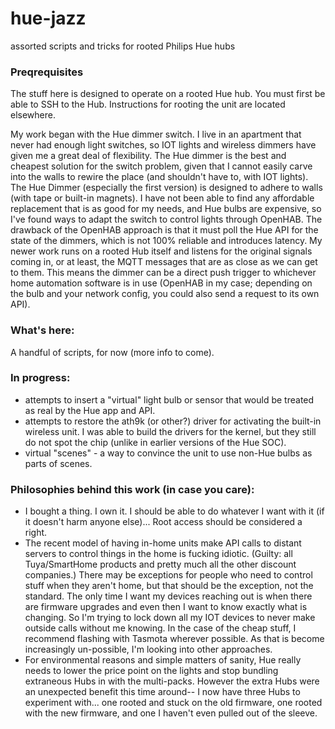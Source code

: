 # hue-jazz
assorted scripts and tricks for rooted Philips Hue hubs 

### Preqrequisites
The stuff here is designed to operate on a rooted Hue hub. You must first
be able to SSH to the Hub. Instructions for rooting the unit are located elsewhere. 

My work began with the Hue dimmer switch. I live in an apartment that never had enough light switches, so IOT lights and wireless dimmers have given me a great deal of flexibility. The Hue dimmer is the best and cheapest solution for the switch problem, given that I cannot easily carve into the walls to rewire the place (and shouldn't have to, with IOT lights). The Hue Dimmer (especially the first version) is designed to adhere to walls (with tape or built-in magnets). I have not been able to find any affordable replacement that is as good for my needs, and Hue bulbs are expensive, so I've found ways to adapt the switch to control lights through OpenHAB. The drawback of the OpenHAB approach is that it must poll the Hue API for the state of the dimmers, which is not 100% reliable and introduces latency.  My newer work runs on a rooted Hub itself and listens for the original signals coming in, or at least, the MQTT messages that are as close as we can get to them. This means the dimmer can be a direct push trigger to whichever home automation software is in use (OpenHAB in my case; depending on the bulb and your network config, you could also send a request to its own API).

### What's here:
A handful of scripts, for now (more info to come). 

### In progress:
* attempts to insert a "virtual" light bulb or sensor that would be treated as real by the Hue app and API.
* attempts to restore the ath9k (or other?) driver for activating the built-in wireless unit. I was able to build the drivers for the kernel, but they still do not spot the chip (unlike in earlier versions of the Hue SOC).
* virtual "scenes" - a way to convince the unit to use non-Hue bulbs as parts of scenes.

### Philosophies behind this work (in case you care):
* I bought a thing. I own it. I should be able to do whatever I want with it (if it doesn't harm anyone else)... Root access should be considered a right.
* The recent model of having in-home units make API calls to distant servers to control things in the home is fucking idiotic. (Guilty: all Tuya/SmartHome products and pretty much all the other discount companies.) There may be exceptions for people who need to control stuff when they aren't home, but that should be the exception, not the standard. The only time I want my devices reaching out is when there are firmware upgrades and even then I want to know exactly what is changing. So I'm trying to lock down all my IOT devices to never make outside calls without me knowing. In the case of the cheap stuff, I recommend flashing with Tasmota wherever possible. As that is become increasingly un-possible, I'm looking into other approaches.
* For environmental reasons and simple matters of sanity, Hue really needs to lower the price point on the lights and stop bundling extraneous Hubs in with the multi-packs. However the extra Hubs were an unexpected benefit this time around-- I now have three Hubs to experiment with... one rooted and stuck on the old firmware, one rooted with the new firmware, and one I haven't even pulled out of the sleeve.

